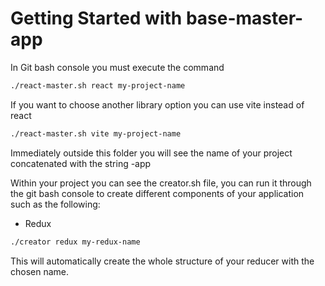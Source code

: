 # Getting Started with base-master-app

In Git bash console you must execute the command
```sh
./react-master.sh react my-project-name
```

If you want to choose another library option you can use vite instead of react
```sh
./react-master.sh vite my-project-name
```


Immediately outside this folder you will see the name of your project concatenated with the string -app

Within your project you can see the creator.sh file, you can run it through the git bash console to create different components of your application such as the following:

* Redux
```sh
./creator redux my-redux-name
```

This will automatically create the whole structure of your reducer with the chosen name.